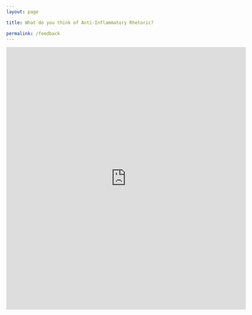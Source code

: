 ```yaml
---
layout: page

title: What do you think of Anti-Inflammatory Rhetoric?

permalink: /feedback
---
```

<iframe src="https://docs.google.com/forms/d/e/1FAIpQLSc7DvnTVHMv2WQKt89VN42bHnWLVuJupIWFEf7CyZf3iMsUcQ/viewform?embedded=true" width="640" height="700" frameborder="0" marginheight="0" marginwidth="0">Loading…</iframe>